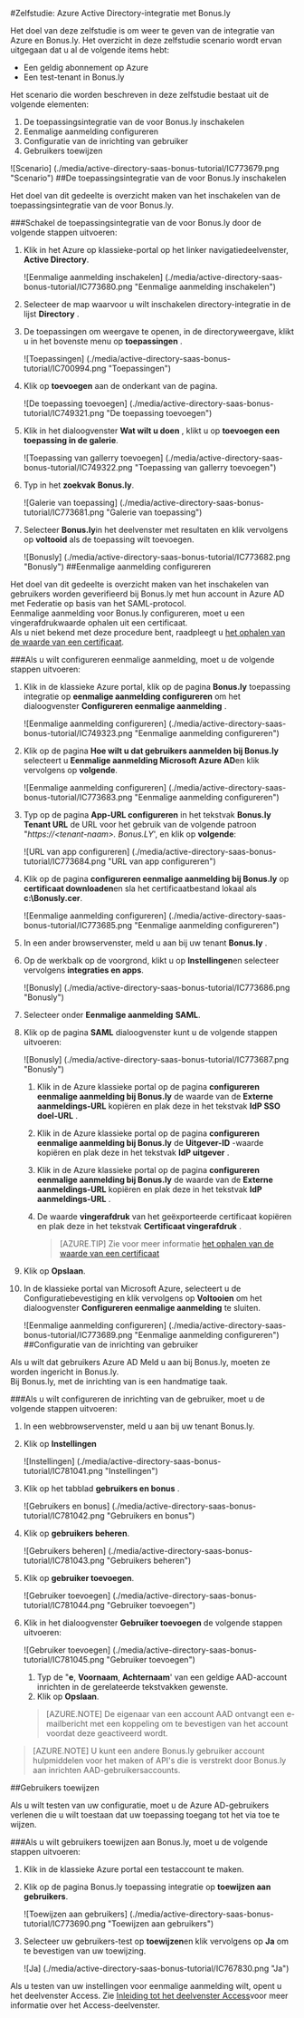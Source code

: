 <properties 
    pageTitle="Zelfstudie: Azure Active Directory-integratie met Bonus.ly | Microsoft Azure" 
    description="Meer informatie over het gebruiken van Bonus.ly met Azure Active Directory om in te schakelen voor eenmalige aanmelding, geautomatiseerde inrichting en meer!" 
    services="active-directory" 
    authors="jeevansd"  
    documentationCenter="na" 
    manager="femila"/>
<tags 
    ms.service="active-directory" 
    ms.devlang="na" 
    ms.topic="article" 
    ms.tgt_pltfrm="na" 
    ms.workload="identity" 
    ms.date="09/29/2016" 
    ms.author="jeedes" />

#<a name="tutorial-azure-active-directory-integration-with-bonusly"></a>Zelfstudie: Azure Active Directory-integratie met Bonus.ly

Het doel van deze zelfstudie is om weer te geven van de integratie van Azure en Bonus.ly. Het overzicht in deze zelfstudie scenario wordt ervan uitgegaan dat u al de volgende items hebt:

-   Een geldig abonnement op Azure
-   Een test-tenant in Bonus.ly

Het scenario die worden beschreven in deze zelfstudie bestaat uit de volgende elementen:

1.  De toepassingsintegratie van de voor Bonus.ly inschakelen
2.  Eenmalige aanmelding configureren
3.  Configuratie van de inrichting van gebruiker
4.  Gebruikers toewijzen

![Scenario] (./media/active-directory-saas-bonus-tutorial/IC773679.png "Scenario")
##<a name="enabling-the-application-integration-for-bonusly"></a>De toepassingsintegratie van de voor Bonus.ly inschakelen

Het doel van dit gedeelte is overzicht maken van het inschakelen van de toepassingsintegratie van de voor Bonus.ly.

###<a name="to-enable-the-application-integration-for-bonusly-perform-the-following-steps"></a>Schakel de toepassingsintegratie van de voor Bonus.ly door de volgende stappen uitvoeren:

1.  Klik in het Azure op klassieke-portal op het linker navigatiedeelvenster, **Active Directory**.

    ![Eenmalige aanmelding inschakelen] (./media/active-directory-saas-bonus-tutorial/IC773680.png "Eenmalige aanmelding inschakelen")

2.  Selecteer de map waarvoor u wilt inschakelen directory-integratie in de lijst **Directory** .

3.  De toepassingen om weergave te openen, in de directoryweergave, klikt u in het bovenste menu op **toepassingen** .

    ![Toepassingen] (./media/active-directory-saas-bonus-tutorial/IC700994.png "Toepassingen")

4.  Klik op **toevoegen** aan de onderkant van de pagina.

    ![De toepassing toevoegen] (./media/active-directory-saas-bonus-tutorial/IC749321.png "De toepassing toevoegen")

5.  Klik in het dialoogvenster **Wat wilt u doen** , klikt u op **toevoegen een toepassing in de galerie**.

    ![Toepassing van gallerry toevoegen] (./media/active-directory-saas-bonus-tutorial/IC749322.png "Toepassing van gallerry toevoegen")

6.  Typ in het **zoekvak** **Bonus.ly**.

    ![Galerie van toepassing] (./media/active-directory-saas-bonus-tutorial/IC773681.png "Galerie van toepassing")

7.  Selecteer **Bonus.ly**in het deelvenster met resultaten en klik vervolgens op **voltooid** als de toepassing wilt toevoegen.

    ![Bonusly] (./media/active-directory-saas-bonus-tutorial/IC773682.png "Bonusly")
##<a name="configuring-single-sign-on"></a>Eenmalige aanmelding configureren

Het doel van dit gedeelte is overzicht maken van het inschakelen van gebruikers worden geverifieerd bij Bonus.ly met hun account in Azure AD met Federatie op basis van het SAML-protocol.  
Eenmalige aanmelding voor Bonus.ly configureren, moet u een vingerafdrukwaarde ophalen uit een certificaat.  
Als u niet bekend met deze procedure bent, raadpleegt u [het ophalen van de waarde van een certificaat](http://youtu.be/YKQF266SAxI).

###<a name="to-configure-single-sign-on-perform-the-following-steps"></a>Als u wilt configureren eenmalige aanmelding, moet u de volgende stappen uitvoeren:

1.  Klik in de klassieke Azure portal, klik op de pagina **Bonus.ly** toepassing integratie op **eenmalige aanmelding configureren** om het dialoogvenster **Configureren eenmalige aanmelding** .

    ![Eenmalige aanmelding configureren] (./media/active-directory-saas-bonus-tutorial/IC749323.png "Eenmalige aanmelding configureren")

2.  Klik op de pagina **Hoe wilt u dat gebruikers aanmelden bij Bonus.ly** selecteert u **Eenmalige aanmelding Microsoft Azure AD**en klik vervolgens op **volgende**.

    ![Eenmalige aanmelding configureren] (./media/active-directory-saas-bonus-tutorial/IC773683.png "Eenmalige aanmelding configureren")

3.  Typ op de pagina **App-URL configureren** in het tekstvak **Bonus.ly Tenant URL** de URL voor het gebruik van de volgende patroon "*https://\<tenant-naam\>. Bonus.LY*', en klik op **volgende**: 

    ![URL van app configureren] (./media/active-directory-saas-bonus-tutorial/IC773684.png "URL van app configureren")

4.  Klik op de pagina **configureren eenmalige aanmelding bij Bonus.ly** op **certificaat downloaden**en sla het certificaatbestand lokaal als **c:\\Bonusly.cer**.

    ![Eenmalige aanmelding configureren] (./media/active-directory-saas-bonus-tutorial/IC773685.png "Eenmalige aanmelding configureren")

5.  In een ander browservenster, meld u aan bij uw tenant **Bonus.ly** .

6.  Op de werkbalk op de voorgrond, klikt u op **Instellingen**en selecteer vervolgens **integraties en apps**.

    ![Bonusly] (./media/active-directory-saas-bonus-tutorial/IC773686.png "Bonusly")

7.  Selecteer onder **Eenmalige aanmelding** **SAML**.

8.  Klik op de pagina **SAML** dialoogvenster kunt u de volgende stappen uitvoeren:

    ![Bonusly] (./media/active-directory-saas-bonus-tutorial/IC773687.png "Bonusly")

    1.  Klik in de Azure klassieke portal op de pagina **configureren eenmalige aanmelding bij Bonus.ly** de waarde van de **Externe aanmeldings-URL** kopiëren en plak deze in het tekstvak **IdP SSO doel-URL** .
    2.  Klik in de Azure klassieke portal op de pagina **configureren eenmalige aanmelding bij Bonus.ly** de **Uitgever-ID** -waarde kopiëren en plak deze in het tekstvak **IdP uitgever** .
    3.  Klik in de Azure klassieke portal op de pagina **configureren eenmalige aanmelding bij Bonus.ly** de waarde van de **Externe aanmeldings-URL** kopiëren en plak deze in het tekstvak **IdP aanmeldings-URL** .
    4.  De waarde **vingerafdruk** van het geëxporteerde certificaat kopiëren en plak deze in het tekstvak **Certificaat vingerafdruk** .

        >[AZURE.TIP] Zie voor meer informatie [het ophalen van de waarde van een certificaat](http://youtu.be/YKQF266SAxI)

9.  Klik op **Opslaan**.

10. In de klassieke portal van Microsoft Azure, selecteert u de Configuratiebevestiging en klik vervolgens op **Voltooien** om het dialoogvenster **Configureren eenmalige aanmelding** te sluiten.

    ![Eenmalige aanmelding configureren] (./media/active-directory-saas-bonus-tutorial/IC773689.png "Eenmalige aanmelding configureren")
##<a name="configuring-user-provisioning"></a>Configuratie van de inrichting van gebruiker

Als u wilt dat gebruikers Azure AD Meld u aan bij Bonus.ly, moeten ze worden ingericht in Bonus.ly.  
Bij Bonus.ly, met de inrichting van is een handmatige taak.

###<a name="to-configure-user-provisioning-perform-the-following-steps"></a>Als u wilt configureren de inrichting van de gebruiker, moet u de volgende stappen uitvoeren:

1.  In een webbrowservenster, meld u aan bij uw tenant Bonus.ly.

2.  Klik op **Instellingen**

    ![Instellingen] (./media/active-directory-saas-bonus-tutorial/IC781041.png "Instellingen")

3.  Klik op het tabblad **gebruikers en bonus** .

    ![Gebruikers en bonus] (./media/active-directory-saas-bonus-tutorial/IC781042.png "Gebruikers en bonus")

4.  Klik op **gebruikers beheren**.

    ![Gebruikers beheren] (./media/active-directory-saas-bonus-tutorial/IC781043.png "Gebruikers beheren")

5.  Klik op **gebruiker toevoegen**.

    ![Gebruiker toevoegen] (./media/active-directory-saas-bonus-tutorial/IC781044.png "Gebruiker toevoegen")

6.  Klik in het dialoogvenster **Gebruiker toevoegen** de volgende stappen uitvoeren:

    ![Gebruiker toevoegen] (./media/active-directory-saas-bonus-tutorial/IC781045.png "Gebruiker toevoegen")

    1.  Typ de "**e**, **Voornaam**, **Achternaam**' van een geldige AAD-account inrichten in de gerelateerde tekstvakken gewenste.
    2.  Klik op **Opslaan**.

    >[AZURE.NOTE] De eigenaar van een account AAD ontvangt een e-mailbericht met een koppeling om te bevestigen van het account voordat deze geactiveerd wordt.

>[AZURE.NOTE] U kunt een andere Bonus.ly gebruiker account hulpmiddelen voor het maken of API's die is verstrekt door Bonus.ly aan inrichten AAD-gebruikersaccounts.

##<a name="assigning-users"></a>Gebruikers toewijzen

Als u wilt testen van uw configuratie, moet u de Azure AD-gebruikers verlenen die u wilt toestaan dat uw toepassing toegang tot het via toe te wijzen.

###<a name="to-assign-users-to-bonusly-perform-the-following-steps"></a>Als u wilt gebruikers toewijzen aan Bonus.ly, moet u de volgende stappen uitvoeren:

1.  Klik in de klassieke Azure portal een testaccount te maken.

2.  Klik op de pagina Bonus.ly toepassing integratie op **toewijzen aan gebruikers**.

    ![Toewijzen aan gebruikers] (./media/active-directory-saas-bonus-tutorial/IC773690.png "Toewijzen aan gebruikers")

3.  Selecteer uw gebruikers-test op **toewijzen**en klik vervolgens op **Ja** om te bevestigen van uw toewijzing.

    ![Ja] (./media/active-directory-saas-bonus-tutorial/IC767830.png "Ja")

Als u testen van uw instellingen voor eenmalige aanmelding wilt, opent u het deelvenster Access. Zie [Inleiding tot het deelvenster Access](active-directory-saas-access-panel-introduction.md)voor meer informatie over het Access-deelvenster.
